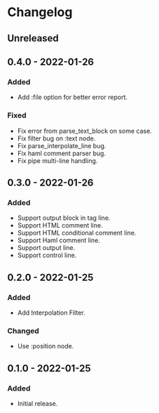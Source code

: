 # Changelog

## Unreleased

## 0.4.0 - 2022-01-26

### Added

- Add :file option for better error report.

### Fixed

- Fix error from parse_text_block on some case.
- Fix filter bug on :text node.
- Fix parse_interpolate_line bug.
- Fix haml comment parser bug.
- Fix pipe multi-line handling.

## 0.3.0 - 2022-01-26

### Added

- Support output block in tag line.
- Support HTML comment line.
- Support HTML conditional comment line.
- Support Haml comment line.
- Support output line.
- Support control line.

## 0.2.0 - 2022-01-25

### Added

- Add Interpolation Filter.

### Changed

- Use :position node.

## 0.1.0 - 2022-01-25

### Added

- Initial release.
